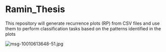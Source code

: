 # Ramin_Thesis

This repository will generate recurrence plots (RP) from CSV files
and use them to perform classification tasks based on the patterns identified in the plots

![msg-10010613648-51.jpg](C:\Users\Admin\PycharmProjects\Ramin_Thesis\pic\msg-10010613648-51.jpg)